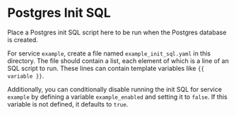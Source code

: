 # Postgres Init SQL
Place a Postgres init SQL script here to be run when the Postgres database is created.

For service `example`, create a file named `example_init_sql.yaml` in this directory.
The file should contain a list, each element of which is a line of an SQL script to run.
These lines can contain template variables like `{{ variable }}`.

Additionally, you can conditionally disable running the init SQL for service `example` by defining a variable
`example_enabled` and setting it to `false`. If this variable is not defined, it defaults to `true`.
